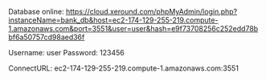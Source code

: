 Database online: https://cloud.xeround.com/phpMyAdmin/login.php?instanceName=bank_db&host=ec2-174-129-255-219.compute-1.amazonaws.com&port=3551&user=user&hash=e9f73708256c252edd78bbf6a50757cd98aed36f

Username: user
Password: 123456

ConnectURL: ec2-174-129-255-219.compute-1.amazonaws.com:3551